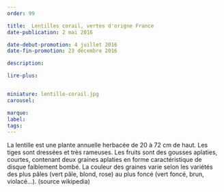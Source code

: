 ```yaml
---
order: 99

title:  Lentilles corail, vertes d'origne France
date-publication: 2 mai 2016

date-debut-promotion: 4 juillet 2016
date-fin-promotion: 23 décembre 2016

description: 

lire-plus:


miniature: lentille-corail.jpg
carousel: 

marque:
label: 
tags: 
---
```


<!--fin-excerpt-->
<!-- *********************************** -->
<!-- **** début contenu détaillé **** -->

La lentille est une plante annuelle herbacée de 20 à 72 cm de haut. Les tiges sont dressées et très rameuses.
Les fruits sont des gousses aplaties, courtes, contenant deux graines aplaties en forme caractéristique de disque faiblement bombé. La couleur des graines varie selon les variétés des plus pâles (vert pâle, blond, rose) au plus foncé (vert foncé, brun, violacé…).
(source wikipedia)

<!-- **** fin contenu détaillé **** -->
<!-- ********************************* -->
